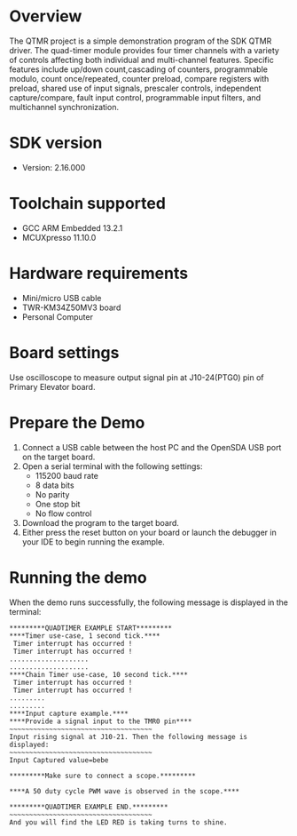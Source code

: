 Overview
========

The QTMR project is a simple demonstration program of the SDK QTMR driver.
The quad-timer module provides four timer channels with a variety of controls affecting both individual
and multi-channel features. Specific features include up/down count,cascading of counters, programmable modulo,
count once/repeated, counter preload, compare registers with preload, shared use of input signals, prescaler controls,
independent capture/compare, fault input control, programmable input filters, and multichannel synchronization.

SDK version
===========
- Version: 2.16.000

Toolchain supported
===================
- GCC ARM Embedded  13.2.1
- MCUXpresso  11.10.0

Hardware requirements
=====================
- Mini/micro USB cable
- TWR-KM34Z50MV3 board
- Personal Computer

Board settings
==============
Use oscilloscope to measure output signal pin at J10-24(PTG0) pin of Primary Elevator board.

Prepare the Demo
================
1.  Connect a USB cable between the host PC and the OpenSDA USB port on the target board.
2.  Open a serial terminal with the following settings:
    - 115200 baud rate
    - 8 data bits
    - No parity
    - One stop bit
    - No flow control
3. Download the program to the target board.
4. Either press the reset button on your board or launch the debugger in your IDE to begin running the example.

Running the demo
================
When the demo runs successfully, the following message is displayed in the terminal:
~~~~~~~~~~~~~~~~~~~~~~~~~~~~~~~~~~~~~
*********QUADTIMER EXAMPLE START*********
****Timer use-case, 1 second tick.****
 Timer interrupt has occurred !
 Timer interrupt has occurred !
....................
....................
****Chain Timer use-case, 10 second tick.****
 Timer interrupt has occurred !
 Timer interrupt has occurred !
.........
.........
****Input capture example.****
****Provide a signal input to the TMR0 pin****
~~~~~~~~~~~~~~~~~~~~~~~~~~~~~~~~~~~~
Input rising signal at J10-21. Then the following message is displayed:
~~~~~~~~~~~~~~~~~~~~~~~~~~~~~~~~~~~~
Input Captured value=bebe

*********Make sure to connect a scope.*********

****A 50 duty cycle PWM wave is observed in the scope.****

*********QUADTIMER EXAMPLE END.*********
~~~~~~~~~~~~~~~~~~~~~~~~~~~~~~~~~~~~
And you will find the LED RED is taking turns to shine.
